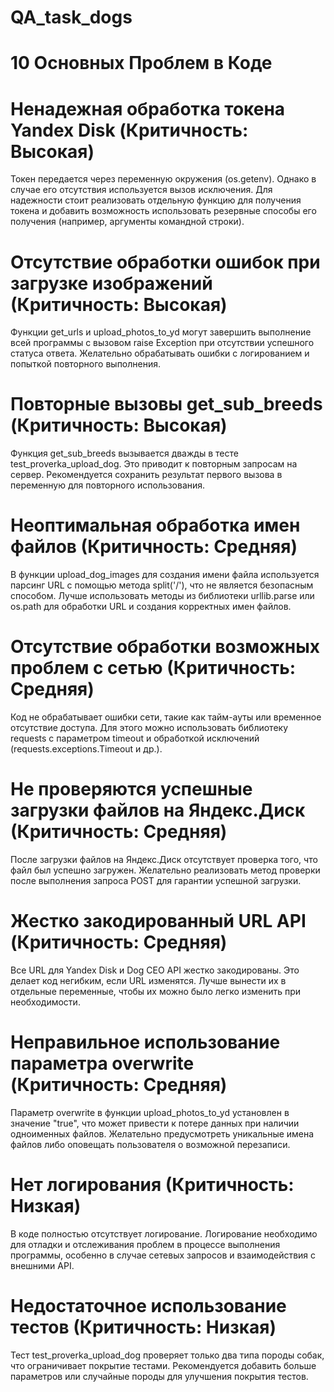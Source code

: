 # QA_task_dogs
# 10 Основных Проблем в Коде
# Ненадежная обработка токена Yandex Disk (Критичность: Высокая)

Токен передается через переменную окружения (os.getenv). Однако в случае его отсутствия используется вызов исключения. Для надежности стоит реализовать отдельную функцию для получения токена и добавить возможность использовать резервные способы его получения (например, аргументы командной строки).
# Отсутствие обработки ошибок при загрузке изображений (Критичность: Высокая)

Функции get_urls и upload_photos_to_yd могут завершить выполнение всей программы с вызовом raise Exception при отсутствии успешного статуса ответа. Желательно обрабатывать ошибки с логированием и попыткой повторного выполнения.
# Повторные вызовы get_sub_breeds (Критичность: Высокая)

Функция get_sub_breeds вызывается дважды в тесте test_proverka_upload_dog. Это приводит к повторным запросам на сервер. Рекомендуется сохранить результат первого вызова в переменную для повторного использования.
# Неоптимальная обработка имен файлов (Критичность: Средняя)

В функции upload_dog_images для создания имени файла используется парсинг URL с помощью метода split('/'), что не является безопасным способом. Лучше использовать методы из библиотеки urllib.parse или os.path для обработки URL и создания корректных имен файлов.
# Отсутствие обработки возможных проблем с сетью (Критичность: Средняя)

Код не обрабатывает ошибки сети, такие как тайм-ауты или временное отсутствие доступа. Для этого можно использовать библиотеку requests с параметром timeout и обработкой исключений (requests.exceptions.Timeout и др.).
# Не проверяются успешные загрузки файлов на Яндекс.Диск (Критичность: Средняя)

После загрузки файлов на Яндекс.Диск отсутствует проверка того, что файл был успешно загружен. Желательно реализовать метод проверки после выполнения запроса POST для гарантии успешной загрузки.
# Жестко закодированный URL API (Критичность: Средняя)

Все URL для Yandex Disk и Dog CEO API жестко закодированы. Это делает код негибким, если URL изменятся. Лучше вынести их в отдельные переменные, чтобы их можно было легко изменить при необходимости.
# Неправильное использование параметра overwrite (Критичность: Средняя)

Параметр overwrite в функции upload_photos_to_yd установлен в значение "true", что может привести к потере данных при наличии одноименных файлов. Желательно предусмотреть уникальные имена файлов либо оповещать пользователя о возможной перезаписи.
# Нет логирования (Критичность: Низкая)

В коде полностью отсутствует логирование. Логирование необходимо для отладки и отслеживания проблем в процессе выполнения программы, особенно в случае сетевых запросов и взаимодействия с внешними API.
# Недостаточное использование тестов (Критичность: Низкая)

Тест test_proverka_upload_dog проверяет только два типа породы собак, что ограничивает покрытие тестами. Рекомендуется добавить больше параметров или случайные породы для улучшения покрытия тестов.
